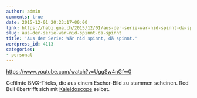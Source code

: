 ```yaml
---
author: admin
comments: true
date: 2015-12-01 20:23:17+00:00
link: https://habi.gna.ch/2015/12/01/aus-der-serie-war-nid-spinnt-da-spinnt/
slug: aus-der-serie-war-nid-spinnt-da-spinnt
title: 'Aus der Serie: Wär nid spinnt, dä spinnt.'
wordpress_id: 4113
categories:
- personal
---
```


https://www.youtube.com/watch?v=UggSw4nGfw0

Gefilmte BMX-Tricks, die aus einem Escher-Bild zu stammen scheinen.
Red Bull übertrifft sich mit [Kaleidoscope](http://kaleidoscope.redbull.com) selbst.
